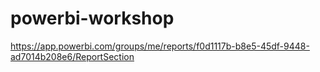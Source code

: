 # powerbi-workshop

https://app.powerbi.com/groups/me/reports/f0d1117b-b8e5-45df-9448-ad7014b208e6/ReportSection